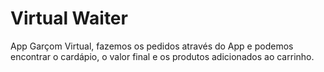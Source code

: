 # Virtual Waiter

App Garçom Virtual, fazemos os pedidos através do App e podemos encontrar o cardápio, o valor final e os produtos adicionados ao carrinho.